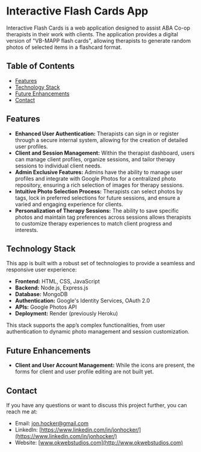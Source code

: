 # Interactive Flash Cards App

Interactive Flash Cards is a web application designed to assist ABA Co-op therapists in their work with clients. The application provides a digital version of "VB-MAPP flash cards", allowing therapists to generate random photos of selected items in a flashcard format.

## Table of Contents

- [Features](#features)
- [Technology Stack](#technology-stack)
- [Future Enhancements](#future-enhancements)
- [Contact](#contact)

## Features

- **Enhanced User Authentication:** Therapists can sign in or register through a secure internal system, allowing for the creation of detailed user profiles.
- **Client and Session Management:** Within the therapist dashboard, users can manage client profiles, organize sessions, and tailor therapy sessions to individual client needs.
- **Admin Exclusive Features:** Admins have the ability to manage user profiles and integrate with Google Photos for a centralized photo repository, ensuring a rich selection of images for therapy sessions.
- **Intuitive Photo Selection Process:** Therapists can select photos by tags, lock in preferred selections for future sessions, and ensure a varied and engaging experience for clients.
- **Personalization of Therapy Sessions:** The ability to save specific photos and maintain tag preferences across sessions allows therapists to customize therapy experiences to match client progress and interests.

## Technology Stack

This app is built with a robust set of technologies to provide a seamless and responsive user experience:

- **Frontend:** HTML, CSS, JavaScript
- **Backend:** Node.js, Express.js
- **Database:** MongoDB
- **Authentication:** Google's Identity Services, OAuth 2.0
- **APIs:** Google Photos API
- **Deployment:** Render (previously Heroku)

This stack supports the app’s complex functionalities, from user authentication to dynamic photo management and session customization.

## Future Enhancements

- **Client and User Account Management:** While the icons are present, the forms for client and user profile editing are not built yet.

## Contact

If you have any questions or want to discuss this project further, you can reach me at:

- Email: jon.hocker@gmail.com
- LinkedIn: [https://www.linkedin.com/in/jonhocker/](https://www.linkedin.com/in/jonhocker/)
- Website: [www.okwebstudios.com](http://www.okwebstudios.com)
